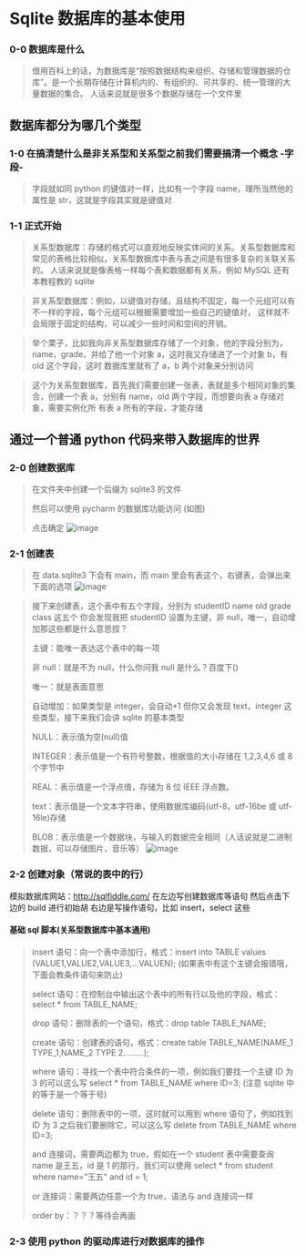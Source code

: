 # Sqlite 数据库的基本使用

### 0-0 数据库是什么

> 借用百科上的话，为数据库是“按照数据结构来组织、存储和管理数据的仓库”。是一个长期存储在计算机内的、有组织的、可共享的、统一管理的大量数据的集合。
> 人话来说就是很多个数据存储在一个文件里

## 数据库都分为哪几个类型

### 1-0 在搞清楚什么是非关系型和关系型之前我们需要搞清一个概念 -字段-

> 字段就如同 python 的键值对一样，比如有一个字段 name，理所当然他的属性是 str，这就是字段其实就是键值对

### 1-1 正式开始

> 关系型数据库：存储的格式可以直观地反映实体间的关系。关系型数据库和常见的表格比较相似，关系型数据库中表与表之间是有很多复杂的关联关系的。
> 人话来说就是像表格一样每个表和数据都有关系，例如 MySQL 还有本教程教的 sqlite

> 非关系型数据库：例如，以键值对存储，且结构不固定，每一个元组可以有不一样的字段，每个元组可以根据需要增加一些自己的键值对，
> 这样就不会局限于固定的结构，可以减少一些时间和空间的开销。

> 举个栗子，比如我向非关系型数据库存储了一个对象，他的字段分别为，name，grade，并给了他一个对象 a，这时我又存储进了一个对象 b，有 old 这个字段，这时
> 数据库里就有了 a，b 两个对象来分别访问

> 这个为关系型数据库，首先我们需要创建一张表，表就是多个相同对象的集合，创建一个表 a，分别有 name，old 两个字段，而想要向表 a 存储对象，需要实例化所
> 有表 a 所有的字段，才能存储

## 通过一个普通 python 代码来带入数据库的世界

### 2-0 创建数据库

> 在文件夹中创建一个后缀为 sqlite3 的文件
>
> 然后可以使用 pycharm 的数据库功能访问 (如图)
>
> 点击确定
> ![image](https://github.com/MRSlouzk/Nonebot-plugintutorials/blob/main/imgs/sqlite%E5%88%9B%E5%BB%BA.png)

### 2-1 创建表

> 在 data.sqlite3 下会有 main，而 main 里会有表这个，右键表，会弹出来下面的选项
> ![image](https://github.com/MRSlouzk/Nonebot-plugintutorials/blob/main/imgs/sqlite%E5%88%9B%E5%BB%BA%E8%A1%A8.png)

> 接下来创建表，这个表中有五个字段，分别为 studentID name old grade class 这五个
> 你会发现我把 studentID 设置为主键，非 null，唯一，自动增加那这些都是什么意思捏？
>
> 主键：能唯一表达这个表中的每一项
>
> 非 null：就是不为 null，什么你问我 null 是什么？百度下()
>
> 唯一：就是表面意思
>
> 自动增加：如果类型是 integer，会自动+1
> 但你又会发现 text，integer 这些类型，接下来我们会讲 sqlite 的基本类型
>
> NULL：表示值为空(null)值
>
> INTEGER：表示值是一个有符号整数，根据值的大小存储在 1,2,3,4,6 或 8 个字节中
>
> REAL：表示值是一个浮点值，存储为 8 位 IEEE 浮点数。
>
> text：表示值是一个文本字符串，使用数据库编码(utf-8，utf-16be 或 utf-16le)存储
>
> BLOB：表示值是一个数据块，与输入的数据完全相同（人话说就是二进制数据，可以存储图片，音乐等）
> ![image](https://github.com/MRSlouzk/Nonebot-plugintutorials/blob/main/imgs/sqlite%E5%88%9B%E5%BB%BA%E8%A1%A82.png)

### 2-2 创建对象（常说的表中的行）

模拟数据库网站：http://sqlfiddle.com/
在左边写创建数据库等语句
然后点击下边的 build 进行初始胡
右边是写操作语句，比如 insert，select 这些

#### 基础 sql 脚本(关系型数据库中基本通用)

> insert 语句：向一个表中添加行，格式：insert into TABLE values (VALUE1,VALUE2,VALUE3,...VALUEN); (如果表中有这个主键会报错哦，下面会教条件语句来防止)
>
> select 语句：在控制台中输出这个表中的所有行以及他的字段，格式：select \* from TABLE_NAME;
>
> drop 语句：删除表的一个语句，格式：drop table TABLE_NAME;
>
> create 语句：创建表的语句，格式：create table TABLE_NAME(NAME_1 TYPE_1,NAME_2 TYPE 2.........);
>
> where 语句：寻找一个表中符合条件的一项，例如我们要找一个主键 ID 为 3 的可以这么写 select \* from TABLE_NAME where ID=3; (注意 sqlite 中的等于是一个等于号)
>
> delete 语句：删除表中的一项，这时就可以用到 where 语句了，例如找到 ID 为 3 之后我们要删除它，可以这么写 delete from TABLE_NAME where ID=3;
>
> and 连接词，需要两边都为 true，假如在一个 student 表中需要查询 name 是王五，id 是 1 的那行，我们可以使用 select \* from student where name="王五" and id = 1;
>
> or 连接词：需要两边任意一个为 true，语法与 and 连接词一样
>
> order by：？？？等待会再画

### 2-3 使用 python 的驱动库进行对数据库的操作
